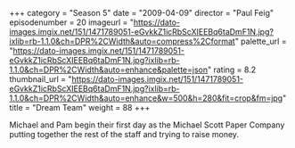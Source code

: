 +++
category = "Season 5"
date = "2009-04-09"
director = "Paul Feig"
episodenumber = 20
imageurl = "https://dato-images.imgix.net/151/1471789051-eGvkkZ1icRbScXIEEBq6taDmF1N.jpg?ixlib=rb-1.1.0&ch=DPR%2CWidth&auto=compress%2Cformat"
palette_url = "https://dato-images.imgix.net/151/1471789051-eGvkkZ1icRbScXIEEBq6taDmF1N.jpg?ixlib=rb-1.1.0&ch=DPR%2CWidth&auto=enhance&palette=json"
rating = 8.2
thumbnail_url = "https://dato-images.imgix.net/151/1471789051-eGvkkZ1icRbScXIEEBq6taDmF1N.jpg?ixlib=rb-1.1.0&ch=DPR%2CWidth&auto=enhance&w=500&h=280&fit=crop&fm=jpg"
title = "Dream Team"
weight = 88
+++

Michael and Pam begin their first day as the Michael Scott Paper Company putting together the rest of the staff and trying to raise money.